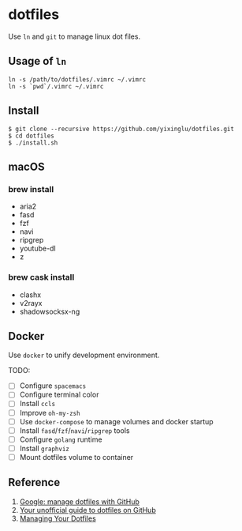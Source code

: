 dotfiles
========

Use `ln` and `git` to manage linux dot files.

Usage of `ln`
-------------

    ln -s /path/to/dotfiles/.vimrc ~/.vimrc
    ln -s `pwd`/.vimrc ~/.vimrc

Install
-------

    $ git clone --recursive https://github.com/yixinglu/dotfiles.git
    $ cd dotfiles
    $ ./install.sh

macOS
-----

### brew install

* aria2
* fasd
* fzf
* navi
* ripgrep
* youtube-dl
* z

### brew cask install

* clashx
* v2rayx
* shadowsocksx-ng

Docker
------

Use `docker` to unify development environment.

TODO:
- [ ] Configure `spacemacs`
- [ ] Configure terminal color
- [ ] Install `ccls`
- [ ] Improve `oh-my-zsh`
- [ ] Use `docker-compose` to manage volumes and docker startup
- [ ] Install `fasd`/`fzf`/`navi`/`ripgrep` tools
- [ ] Configure `golang` runtime
- [ ] Install `graphviz`
- [ ] Mount dotfiles volume to container

Reference
---------

1. [Google: manage dotfiles with GitHub](https://www.google.com/#q=manage+dotfiles+with+GitHub)
2. [Your unofficial guide to dotfiles on GitHub](https://dotfiles.github.io/)
3. [Managing Your Dotfiles](http://www.anishathalye.com/2014/08/03/managing-your-dotfiles/)
